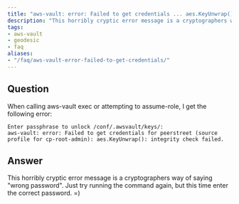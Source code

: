 ```yaml
---
title: "aws-vault: error: Failed to get credentials ... aes.KeyUnwrap(): integrity check failed."
description: "This horribly cryptic error message is a cryptographers way of saying \"wrong password\"."
tags:
- aws-vault
- geodesic
- faq
aliases:
- "/faq/aws-vault-error-failed-to-get-credentials/"
---
```


## Question

When calling aws-vault exec or attempting to assume-role, I get the following error:

```
Enter passphrase to unlock /conf/.awsvault/keys/:
aws-vault: error: Failed to get credentials for peerstreet (source profile for cp-root-admin): aes.KeyUnwrap(): integrity check failed.
```

## Answer

This horribly cryptic error message is a cryptographers way of saying "wrong password". Just try running the command again, but this time enter the correct password. =)


